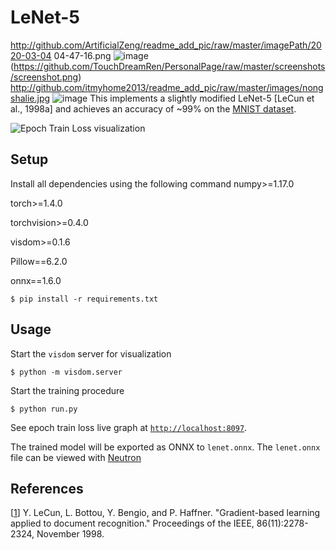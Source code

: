 # LeNet-5
http://github.com/ArtificialZeng/readme_add_pic/raw/master/imagePath/2020-03-04 04-47-16.png 
![image](https://github.com/ArtificialZeng/readme_add_pic/raw/master/imagePath/2020-03-04%2004-47-16.png)
(https://github.com/TouchDreamRen/PersonalPage/raw/master/screenshots/screenshot.png)
http://github.com/itmyhome2013/readme_add_pic/raw/master/images/nongshalie.jpg
![image](http://github.com/itmyhome2013/readme_add_pic/raw/master/images/nongshalie.jpg)
This implements a slightly modified LeNet-5 [LeCun et al., 1998a] and achieves an accuracy of ~99% on the [MNIST dataset](http://yann.lecun.com/exdb/mnist/).


![Epoch Train Loss visualization](https://i.imgur.com/h4h7CrF.gif)

## Setup

Install all dependencies using the following command
numpy>=1.17.0

torch>=1.4.0

torchvision>=0.4.0

visdom>=0.1.6

Pillow==6.2.0

onnx==1.6.0
```
$ pip install -r requirements.txt
```

## Usage

Start the `visdom` server for visualization

```
$ python -m visdom.server
```

Start the training procedure

```
$ python run.py
```

See epoch train loss live graph at [`http://localhost:8097`](http://localhost:8097).

The trained model will be exported as ONNX to `lenet.onnx`. The `lenet.onnx` file can be viewed with [Neutron](https://www.electronjs.org/apps/netron)

## References

[[1](http://yann.lecun.com/exdb/publis/pdf/lecun-98.pdf)] Y. LeCun, L. Bottou, Y. Bengio, and P. Haffner. "Gradient-based learning applied to document recognition." Proceedings of the IEEE, 86(11):2278-2324, November 1998.
